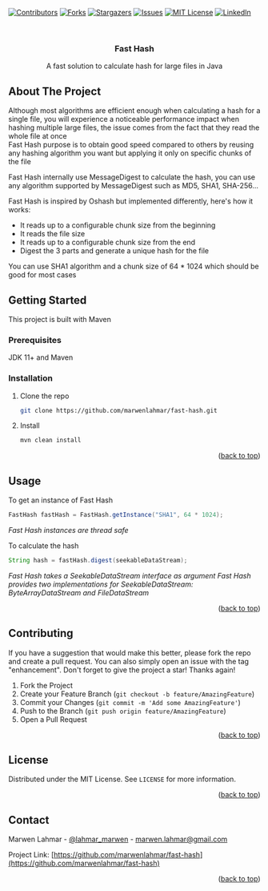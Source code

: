 <div id="top"></div>



<!-- PROJECT SHIELDS -->
[![Contributors][contributors-shield]][contributors-url]
[![Forks][forks-shield]][forks-url]
[![Stargazers][stars-shield]][stars-url]
[![Issues][issues-shield]][issues-url]
[![MIT License][license-shield]][license-url]
[![LinkedIn][linkedin-shield]][linkedin-url]



<!-- PROJECT LOGO -->
<br />
<div align="center">

<h3 align="center">Fast Hash</h3>

  <p align="center">
    A fast solution to calculate hash for large files in Java
</div>



<!-- ABOUT THE PROJECT -->
## About The Project

Although most algorithms are efficient enough when calculating a hash for a single file, you will experience a noticeable performance impact when hashing multiple large files, the issue comes from the fact that they read the whole file at once<br>
Fast Hash purpose is to obtain good speed compared to others by reusing any hashing algorithm you want but applying it only on specific chunks of the file <br>

Fast Hash internally use MessageDigest to calculate the hash, you can use any algorithm supported by MessageDigest such as MD5, SHA1, SHA-256...

Fast Hash is inspired by Oshash but implemented differently, here's how it works:
* It reads up to a configurable chunk size from the beginning 
* It reads the file size
* It reads up to a configurable chunk size from the end
* Digest the 3 parts and generate a unique hash for the file

You can use SHA1 algorithm and a chunk size of 64 * 1024 which should be good for most cases


<!-- GETTING STARTED -->
## Getting Started

This project is built with Maven

### Prerequisites

JDK 11+ and Maven

### Installation

1. Clone the repo
   ```sh
   git clone https://github.com/marwenlahmar/fast-hash.git
   ```
2. Install
   ```sh
   mvn clean install
   ```

<p align="right">(<a href="#top">back to top</a>)</p>



<!-- USAGE EXAMPLES -->
## Usage

To get an instance of Fast Hash
```java
FastHash fastHash = FastHash.getInstance("SHA1", 64 * 1024);
```
_Fast Hash instances are thread safe_

To calculate the hash
```java
String hash = fastHash.digest(seekableDataStream);
```
_Fast Hash takes a SeekableDataStream interface as argument_
_Fast Hash provides two implementations for SeekableDataStream: ByteArrayDataStream and FileDataStream_

<p align="right">(<a href="#top">back to top</a>)</p>




<!-- CONTRIBUTING -->
## Contributing

If you have a suggestion that would make this better, please fork the repo and create a pull request. You can also simply open an issue with the tag "enhancement".
Don't forget to give the project a star! Thanks again!

1. Fork the Project
2. Create your Feature Branch (`git checkout -b feature/AmazingFeature`)
3. Commit your Changes (`git commit -m 'Add some AmazingFeature'`)
4. Push to the Branch (`git push origin feature/AmazingFeature`)
5. Open a Pull Request

<p align="right">(<a href="#top">back to top</a>)</p>



<!-- LICENSE -->
## License

Distributed under the MIT License. See `LICENSE` for more information.

<p align="right">(<a href="#top">back to top</a>)</p>



<!-- CONTACT -->
## Contact

Marwen Lahmar - [@lahmar_marwen](https://twitter.com/lahmar_marwen) - marwen.lahmar@gmail.com

Project Link: [https://github.com/marwenlahmar/fast-hash](https://github.com/marwenlahmar/fast-hash)

<p align="right">(<a href="#top">back to top</a>)</p>




<!-- MARKDOWN LINKS & IMAGES -->
<!-- https://www.markdownguide.org/basic-syntax/#reference-style-links -->
[contributors-shield]: https://img.shields.io/github/contributors/marwenlahmar/fast-hash.svg?style=for-the-badge
[contributors-url]: https://github.com/marwenlahmar/fast-hash/graphs/contributors
[forks-shield]: https://img.shields.io/github/forks/marwenlahmar/fast-hash.svg?style=for-the-badge
[forks-url]: https://github.com/marwenlahmar/fast-hash/network/members
[stars-shield]: https://img.shields.io/github/stars/marwenlahmar/fast-hash.svg?style=for-the-badge
[stars-url]: https://github.com/marwenlahmar/fast-hash/stargazers
[issues-shield]: https://img.shields.io/github/issues/marwenlahmar/fast-hash.svg?style=for-the-badge
[issues-url]: https://github.com/marwenlahmar/fast-hash/issues
[license-shield]: https://img.shields.io/github/license/marwenlahmar/fast-hash.svg?style=for-the-badge
[license-url]: https://github.com/marwenlahmar/fast-hash/blob/master/LICENSE
[linkedin-shield]: https://img.shields.io/badge/-LinkedIn-black.svg?style=for-the-badge&logo=linkedin&colorB=555
[linkedin-url]: https://www.linkedin.com/in/marwen-lahmar-86b404a5/
